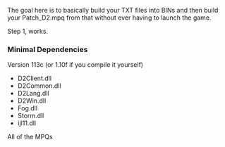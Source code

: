 The goal here is to basically build your TXT files into BINs and then build your Patch_D2.mpq from that without ever having to launch the game.

Step 1, works.

### Minimal Dependencies

Version 113c (or 1.10f if you compile it yourself)

* D2Client.dll
* D2Common.dll
* D2Lang.dll
* D2Win.dll
* Fog.dll
* Storm.dll
* ijl11.dll

All of the MPQs
